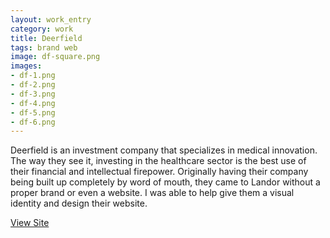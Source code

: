 ```yaml
---              
layout: work_entry
category: work
title: Deerfield
tags: brand web
image: df-square.png
images: 
- df-1.png
- df-2.png
- df-3.png
- df-4.png
- df-5.png
- df-6.png
---
```

Deerfield is an investment company that specializes in medical innovation. The way they see it, investing in the healthcare sector is the best use of their financial and intellectual firepower. Originally having their company being built up completely by word of mouth, they came to Landor without a proper brand or even a website. I was able to help give them a visual identity and design their website.

[View Site](http://deerfield.com)